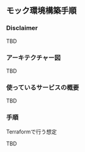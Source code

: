 ## モック環境構築手順

### Disclaimer
TBD

### アーキテクチャー図
TBD

### 使っているサービスの概要
TBD
### 手順
Terraformで行う想定

TBD


